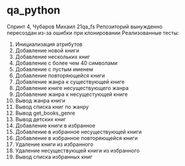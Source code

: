 # qa_python
Спринт 4, Чубаров Михаил 21qa_fs
Репозиторий вынужденно пересоздан из-за ошибки при клонировании
Реализованные тесты:

1. Инициализация атрибутов
2. Добавление новой книги
3. Добавление нескольких книг
4. Добавление с более чем 40 символами
5. Добавление с пустым именем
6. Добавление повторяющейся книги
7. Добавление жанра к существующей книге
8. Добавление книге несуществующего жанра
9. Добавление жанра к несущестующей книге
10. Вывод жанра книги
11. Вывод списка книг по жанру
12. Вывод get_books_genre
13. Вывод детских книг
14. Добавление книги в избранное
15. Добавление в избранное несуществующей книги
16. Добавление в избранное повторяющейся книги
17. Удаление книги из избранного
18. Удаление несуществующей книги из избранного
19. Вывод списка избранных книг